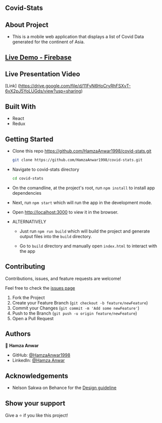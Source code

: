 ## Covid-Stats

## About Project

- This is a mobile web application that displays a list of Covid Data generated for the continent of Asia.

## [Live Demo - Firebase](https://covid-stats-debc3.web.app/)

## Live Presentation Video

[Link] (https://drive.google.com/file/d/11FyN6HoCryRhFSXvT-6vX2pJ5YoLUGds/view?usp=sharing)

## Built With

* React
* Redux

## Getting Started

* Clone this repo <https://github.com/HamzaAnwar1998/covid-stats.git>

    ```bash
    git clone https://github.com/HamzaAnwar1998/covid-stats.git
    ```

* Navigate to covid-stats directory

    ```bash
    cd covid-stats
    ```

* On the comandline, at the project's root, run ```npm install``` to install app dependencies

* Next, run ```npm start``` which will run the app in the development mode.

* Open [http://localhost:3000](http://localhost:3000) to view it in the browser.

* ALTERNATIVELY

  * Just run ```npm run build``` which will build the project and generate output files into the ```build``` directory.

  * Go to ```build``` directory and manually open ```index.html``` to interact with the app


## Contributing

Contributions, issues, and feature requests are welcome!

Feel free to check the [issues page](../../issues)

  1. Fork the Project
  2. Create your Feature Branch (`git checkout -b feature/newFeature`)
  3. Commit your Changes (`git commit -m 'Add some newFeature'`)
  4. Push to the Branch (`git push -u origin feature/newFeature`)
  5. Open a Pull Request

## Authors

👤 **Hamza Anwar**

- GitHub: [@HamzaAnwar1998](https://github.com/HamzaAnwar1998/)
- LinkedIn: [@Hamza Anwar](https://www.linkedin.com/in/hamza-anwar75/)

## Acknowledgements

* Nelson Sakwa on Behance for the [Design guideline](https://www.behance.net/sakwadesignstudio)

## Show your support

Give a ⭐️ if you like this project!